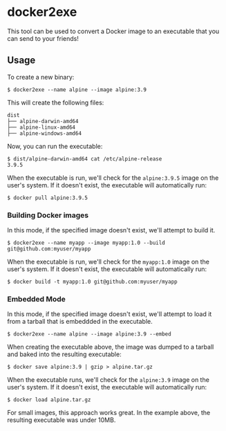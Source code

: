 # docker2exe

This tool can be used to convert a Docker image to an executable that you can send to your friends!

## Usage

To create a new binary:

    $ docker2exe --name alpine --image alpine:3.9

This will create the following files:

    dist
    ├── alpine-darwin-amd64
    ├── alpine-linux-amd64
    ├── alpine-windows-amd64

Now, you can run the executable:

    $ dist/alpine-darwin-amd64 cat /etc/alpine-release
    3.9.5

When the executable is run, we'll check for the `alpine:3.9.5` image on the user's system. If it doesn't exist, the executable will automatically run:

    $ docker pull alpine:3.9.5

### Building Docker images

In this mode, if the specified image doesn't exist, we'll attempt to build it.

    $ docker2exe --name myapp --image myapp:1.0 --build git@github.com:myuser/myapp

When the executable is run, we'll check for the `myapp:1.0` image on the user's system. If it doesn't exist, the executable will automatically run:

    $ docker build -t myapp:1.0 git@github.com:myuser/myapp

### Embedded Mode

In this mode, if the specified image doesn't exist, we'll attempt to load it from a tarball that is embeddded in the executable.

    $ docker2exe --name alpine --image alpine:3.9 --embed

When creating the executable above, the image was dumped to a tarball and baked into the resulting executable:

    $ docker save alpine:3.9 | gzip > alpine.tar.gz

When the executable runs, we'll check for the `alpine:3.9` image on the user's system. If it doesn't exist, the executable will automatically run:

    $ docker load alpine.tar.gz

For small images, this approach works great. In the example above, the resulting executable was under 10MB.
